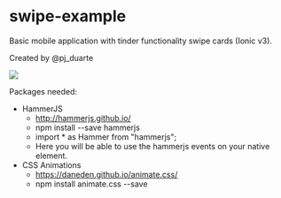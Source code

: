 # swipe-example
Basic mobile application with tinder functionality swipe cards (Ionic v3).

Created by @pj_duarte <br>


<img src="https://i.ibb.co/tqhFBH9/Whats-App-Video20190511at15.gif">


Packages needed: <br>
 - HammerJS<br>
    - http://hammerjs.github.io/
    - npm install --save hammerjs
    - import * as Hammer from "hammerjs";
    - Here you will be able to use the hammerjs events on your native element.
 - CSS Animations<br>
    - https://daneden.github.io/animate.css/ 
    - npm install animate.css --save
    

